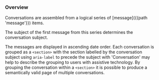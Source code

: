 ### Overview

Conversations are assembled from a logical series of [message]({{path 'message'}}) items.

The subject of the first message from this series determines the conversation subject.

The messages are displayed in ascending date order. Each conversation is grouped as a `<section>` with the section labelled by the conversation subject using `aria-label` to precede the subject with 'Conversation' may help to describe the grouping to users with assistive technology. By grouping the conversation within a `<section>` it is possible to produce a semantically valid page of multiple conversations.
